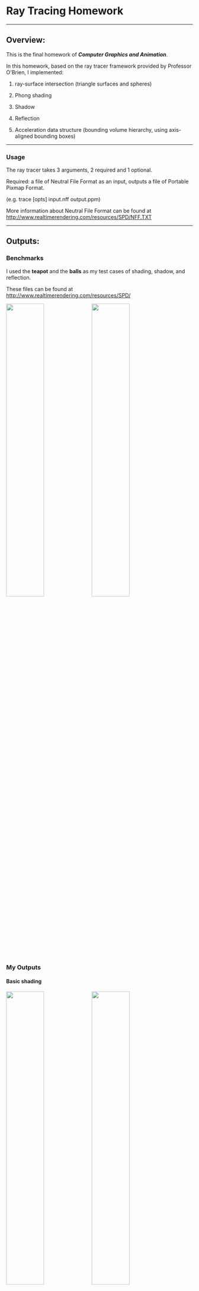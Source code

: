 # Ray Tracing Homework

***

## Overview:
This is the final homework of _**Computer Graphics and Animation**_.

In this homework, based on the ray tracer framework provided by Professor O'Brien, 
I implemented:

1. ray-surface intersection (triangle surfaces and spheres)

2. Phong shading

3. Shadow

4. Reflection

5. Acceleration data structure (bounding volume hierarchy, 
using axis-aligned bounding boxes)

---

### Usage
The ray tracer takes 3 arguments, 2 required and 1 optional.

Required: a file of Neutral File Format as an input, outputs a file of Portable Pixmap Format. 

(e.g. trace [opts] input.nff output.ppm)

More information about Neutral File Format can be found at http://www.realtimerendering.com/resources/SPD/NFF.TXT

***

## Outputs:
### Benchmarks
I used the **teapot** and the **balls** as my test cases of shading, shadow, and reflection.

These files can be found at http://www.realtimerendering.com/resources/SPD/

<img src="OutputFiles\_benchmark_teapot.png" width=45%></img>  <img src="OutputFiles\_benchmark_balls.png" width=45%></img>

### My Outputs
#### Basic shading

<img src="OutputFiles\teapot_shading.png" width=45%></img>
<img src="OutputFiles\balls_shading.png" width=45%></img>

#### Shading + shadow

<img src="OutputFiles\teapot_shading_shadow.png" width="45%"/></img>
<img src="OutputFiles\balls_shading_shadow.png" width="45%"/></img>

#### Shading + shadow + reflection

<img src="OutputFiles\teapot_shading_shadow_reflection.png" width="45%"/></img>
<img src="OutputFiles\balls_shading_shadow_reflection.png" width="45%"/></img>

#### Shading + shadow + reflection (more rays, num=5)

<img src="OutputFiles\teapot_shading_shadow_reflection_s5.png" width="45%"/></img>
<img src="OutputFiles\balls_shading_shadow_reflection_s5.png" width="45%"/></img>

___

### Acceleration  Data Structure

The Bounding Volume Hierarchy reduce the complexity of intersection check 
from linear to logarithmic. Due to the fact that 
intersection check is called recursively in the program, the acceleration data structure
greatly reduces the rendering time.


#### The rendering time of following images:

Shading + shadow + reflection

Teapot:     **433 seconds** (before) to **19 seconds** (after)

Balls:      **975 seconds** (before) to **22 seconds** (after)

<img src="OutputFiles\teapot_shading_shadow_reflection.png" width="45%"/></img>
<img src="OutputFiles\balls_shading_shadow_reflection.png" width="45%"/></img>

---

## Problems encountered:
There was a problem that bothered me for a long time when I was implementing 
the acceleration data structure. My function that constructs a BVH tree did not stop recursion.

It turns out that it is a problem with the Tracer constructor, 
which is provided in the framework.

Without the commented block of code I added later, the tracer will read the last surface
in the input file twice, resulting in two identical surfaces in the scene, 
and I cannot separate them into different child nodes because they have exactly
the same location.


```c++
Tracer::Tracer(const std::string &fname) {
    std::ifstream in(fname.c_str(), std::ios_base::in);
    std::string line;
    char ch;
    Fill fill;
    bool coloredlights = false;
    while (in) {
        /***************************/
        // if (in.eof()) break;
        /***************************/
        getline(in, line);
    }    
```

___

There was a picture rendered not realistically because of an error in 
calculating reflection, but it was a good-looking one.

<img src="OutputFiles\_error_balls_reflection.png" width="100%"/></img>

---

## Summary

This course helped me learned a lot about ray tracing as well as 
other knowledge of computer graphics. 

I will keep working on adding other features in my spare time, such as refraction or 
filters that can smooth the artifacts when rendering low-poly models.


